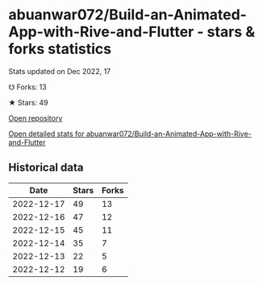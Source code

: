 # abuanwar072/Build-an-Animated-App-with-Rive-and-Flutter - stars & forks statistics

Stats updated on Dec 2022, 17

☋ Forks: 13

★ Stars: 49

[Open repository](https://github.com/abuanwar072/Build-an-Animated-App-with-Rive-and-Flutter)

[Open detailed stats for abuanwar072/Build-an-Animated-App-with-Rive-and-Flutter](https://reviewgithub.com/rep/abuanwar072/Build-an-Animated-App-with-Rive-and-Flutter)

## Historical data
| Date | Stars | Forks |
|------|-------|-------|
| 2022-12-17 | 49 | 13 | 
| 2022-12-16 | 47 | 12 | 
| 2022-12-15 | 45 | 11 | 
| 2022-12-14 | 35 | 7 | 
| 2022-12-13 | 22 | 5 | 
| 2022-12-12 | 19 | 6 | 

